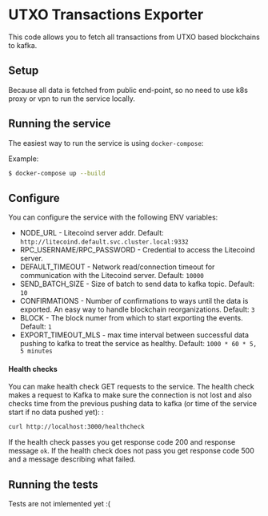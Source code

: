 # UTXO Transactions Exporter

This code allows you to fetch all transactions from UTXO based blockchains to kafka.

## Setup

Because all data is fetched from public end-point, so no need to use k8s proxy or vpn to run the service locally.  

## Running the service

The easiest way to run the service is using `docker-compose`:

Example:

```bash
$ docker-compose up --build
```

## Configure

You can configure the service with the following ENV variables:

* NODE\_URL - Litecoind server addr. Default: `http://litecoind.default.svc.cluster.local:9332`
* RPC\_USERNAME/RPC\_PASSWORD - Credential to access the Litecoind server.
* DEFAULT\_TIMEOUT - Network read/connection timeout for communication with the Litecoind server. Default: `10000`
* SEND\_BATCH\_SIZE - Size of batch to send data to kafka topic. Default: `10`
* CONFIRMATIONS - Number of confirmations to ways until the data is exported. An easy way to handle blockchain reorganizations. Default: `3`
* BLOCK - The block numer from which to start exporting the events. Default: `1`
* EXPORT\_TIMEOUT\_MLS - max time interval between successful data pushing to kafka to treat the service as healthy. Default: `1000 * 60 * 5, 5 minutes`


#### Health checks

You can make health check GET requests to the service. The health check makes a request to Kafka to make sure the connection is not lost and also checks time from the previous pushing data to kafka (or time of the service start if no data pushed yet):
:

```bash
curl http://localhost:3000/healthcheck
```

If the health check passes you get response code 200 and response message `ok`.
If the health check does not pass you get response code 500 and a message describing what failed.

## Running the tests

Tests are not imlemented yet :(
